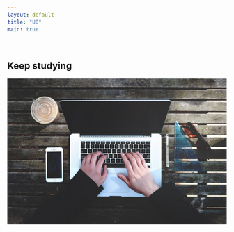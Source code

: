 ```yaml
---
layout: default
title: "U0"
main: true

---
```

<div class="intro-animation">
<section class="explanation">
    <h1 class="intro">
    Keep studying
    </h1>

    
    
</section>
<img src="/assets/img/study.jpeg">
</div>

